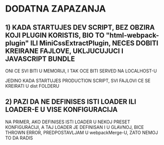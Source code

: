 # DODATNA ZAPAZANJA

## 1) KADA STARTUJES DEV SCRIPT, BEZ OBZIRA KOJI PLUGIN KORISTIS, BIO TO "html-webpack-plugin" ILI MiniCssExtractPlugin, NECES DOBITI KREIRANE FAJLOVE, UKLJUCUJUCI I JAVASCRIPT BUNDLE

ONI CE SVI BITI U MEMORIJI, I TAK OCE BITI SERVED NA LOCALHOST-U

JEDINO KADA STARTUJES PRODUCTION SCRIPT, SVI FAJLOVI CE SE KREIRATI U dist FOLDERU

## 2) PAZI DA NE DEFINISES ISTI LOADER ILI LOADER-E U VISE KONFIGURACIJA

NA PRIMER, AKO DEFINISES ISTI LOADER U NEKOJ PRESET KONFIGURACIJI, A TAJ LOADER JE DEFINISAN I U GLAVNOJ, BICE THROWN ERROR, PREDPOSTAVLJAM U webpackMerge-U, ZATO NEMOJ TO DA RADIS
